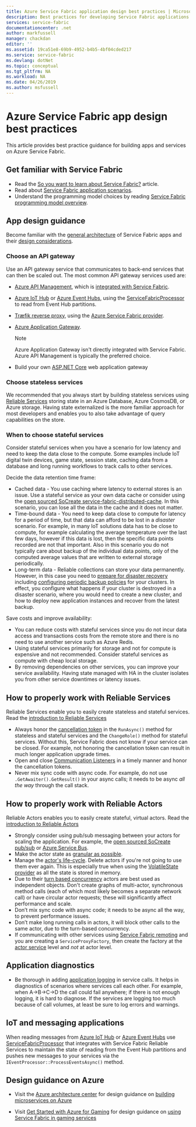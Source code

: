 ```yaml
---
title: Azure Service Fabric application design best practices | Microsoft Docs
description: Best practices for developing Service Fabric applications.
services: service-fabric
documentationcenter: .net
author: markfussell
manager: chackdan
editor: ''
ms.assetid: 19ca51e8-69b9-4952-b4b5-4bf04cded217
ms.service: service-fabric
ms.devlang: dotNet
ms.topic: conceptual
ms.tgt_pltfrm: NA
ms.workload: NA
ms.date: 04/26/2019
ms.author: msfussell
---
```


# Azure Service Fabric app design best practices

This article provides best practice guidance for building apps and services on Azure Service Fabric.
 
## Get familiar with Service Fabric
* Read the [So you want to learn about Service Fabric?](service-fabric-content-roadmap.md) article.
* Read about [Service Fabric application scenarios](service-fabric-application-scenarios.md).
* Understand the programming model choices by reading [Service Fabric programming model overview](service-fabric-choose-framework.md).



## App design guidance
Become familiar with the [general architecture](https://docs.microsoft.com/azure/architecture/reference-architectures/microservices/service-fabric) of Service Fabric apps and their [design considerations](https://docs.microsoft.com/azure/architecture/reference-architectures/microservices/service-fabric#design-considerations).

### Choose an API gateway
Use an API gateway service that communicates to back-end services that can then be scaled out. The most common API gateway services used are:

- [Azure API Management](https://docs.microsoft.com/azure/service-fabric/service-fabric-api-management-overview), which is [integrated with Service Fabric](https://docs.microsoft.com/azure/service-fabric/service-fabric-tutorial-deploy-api-management).
- [Azure IoT Hub](https://docs.microsoft.com/azure/iot-hub/) or [Azure Event Hubs](https://docs.microsoft.com/azure/event-hubs/), using the [ServiceFabricProcessor](https://github.com/Azure/azure-event-hubs/tree/master/samples/DotNet/ServiceFabricProcessor) to read from Event Hub partitions.
- [Træfik reverse proxy](https://blogs.msdn.microsoft.com/azureservicefabric/2018/04/05/intelligent-routing-on-service-fabric-with-traefik/), using the [Azure Service Fabric provider](https://docs.traefik.io/configuration/backends/servicefabric/).
- [Azure Application Gateway](https://docs.microsoft.com/azure/application-gateway/).

   > [!NOTE] 
   > Azure Application Gateway isn't directly integrated with Service Fabric. Azure API Management is typically the preferred choice.
- Build your own [ASP.NET Core](https://docs.microsoft.com/azure/service-fabric/service-fabric-reliable-services-communication-aspnetcore) web application gateway

### Choose stateless services
We recommended that you always start by building stateless services using [Reliable Services](https://docs.microsoft.com/azure/service-fabric/service-fabric-reliable-services-introduction) storing state in an Azure Database, Azure CosmosDB, or Azure storage. Having state externalized is the more familiar approach for most developers and enables you to also take advantage of query capabilities on the store.  

### When to choose stateful services
Consider stateful services when you have a scenario for low latency and need to keep the data close to the compute. Some examples include IoT digital twin devices, game state, session state, caching data from a database and long running workflows to track calls to other services.

Decide the data retention time frame:

- Cached data - You use caching where latency to external stores is an issue. Use a stateful service as your own data cache or consider using the [open sourced SoCreate service-fabric-distributed-cache](https://github.com/SoCreate/service-fabric-distributed-cache). In this scenario, you can lose all the data in the cache and it does not matter.
- Time-bound data - You need to keep data close to compute for latency for a period of time, but that data can afford to be lost in a *disaster* scenario. For example, in many IoT solutions data has to be close to compute, for example calculating the average temperature over the last few days, however if this data is lost, then the specific data points recorded are not that important. Also in this scenario you do not typically care about backup of the individual data points, only of the computed average values that are written to external storage periodically.  
- Long-term data - Reliable collections can store your data permanently. However, in this case you need to [prepare for disaster recovery](https://docs.microsoft.com/azure/service-fabric/service-fabric-disaster-recovery) including [configuring periodic backup policies](https://docs.microsoft.com/azure/service-fabric/service-fabric-backuprestoreservice-configure-periodic-backup) for your clusters. In effect, you configure what happens if your cluster is destroyed in a disaster scenario, where you would need to create a new cluster, and how to deploy new application instances and recover from the latest backup.

Save costs and improve availability:
- You can reduce costs with stateful services since you do not incur data access and transactions costs from the remote store and there is no need to use another service such as Azure Redis.
- Using stateful services primarily for storage and not for compute is expensive and not recommended. Consider stateful services as compute with cheap local storage.
- By removing dependencies on other services, you can improve your service availability. Having state managed with HA in the cluster isolates you from other service downtimes or latency issues.

## How to properly work with Reliable Services
Reliable Services enable you to easily create stateless and stateful services. Read the [introduction to Reliable Services](https://docs.microsoft.com/azure/service-fabric/service-fabric-reliable-services-introduction)
- Always honor the [cancellation token](https://docs.microsoft.com/azure/service-fabric/service-fabric-reliable-services-lifecycle#stateful-service-primary-swaps) in the `RunAsync()` method for stateless and stateful services and the `ChangeRole()` method for stateful services. Without this, Service Fabric does not know if your service can be closed. For example, not honoring the cancellation token can result in much longer application upgrade times.
-	Open and close [Communication Listeners](https://docs.microsoft.com/azure/service-fabric/service-fabric-reliable-services-communication) in a timely manner and honor the cancellation tokens.
-	Never mix sync code with async code. For example, do not use `.GetAwaiter().GetResult()` in your async calls; it needs to be async *all the way* through the call stack.

## How to properly work with Reliable Actors
Reliable Actors enables you to easily create stateful, virtual actors. Read the [introduction to Reliable Actors](https://docs.microsoft.com/azure/service-fabric/service-fabric-reliable-actors-introduction)

- Strongly consider using pub/sub messaging between your actors for scaling the application. For example, the [open sourced SoCreate pub/sub](https://service-fabric-pub-sub.socreate.it/) or [Azure Service Bus](https://docs.microsoft.com/azure/service-bus/).
- Make the actor state as [granular as possible](https://docs.microsoft.com/azure/service-fabric/service-fabric-reliable-actors-state-management#best-practices).
- Manage the [actor's life-cycle](https://docs.microsoft.com/azure/service-fabric/service-fabric-reliable-actors-state-management#best-practices). Delete actors if you're not going to use them ever again. This is especially true when using the [VolatileState provider](https://docs.microsoft.com/azure/service-fabric/service-fabric-reliable-actors-state-management#state-persistence-and-replication) as all the state is stored in memory.
- Due to their [turn based concurrency](https://docs.microsoft.com/azure/service-fabric/service-fabric-reliable-actors-introduction#concurrency) actors are best used as independent objects. Don't create graphs of multi-actor, synchronous method calls (each of which most likely becomes a separate network call) or have circular actor requests; these will significantly affect performance and scale.
- Don’t mix sync code with async code; it needs to be async all the way, to prevent performance issues.
- Don’t make long running calls in actors, it will block other calls to the same actor, due to the turn-based concurrency.
- If communicating with other services using [Service Fabric remoting](https://docs.microsoft.com/azure/service-fabric/service-fabric-reliable-services-communication-remoting) and you are creating a `ServiceProxyFactory`, then create the factory at the [actor service](https://docs.microsoft.com/azure/service-fabric/service-fabric-reliable-actors-using) level and *not* at actor level.


## Application diagnostics
- Be thorough in adding [application logging](https://docs.microsoft.com/azure/service-fabric/service-fabric-diagnostics-event-generation-app) in service calls. It helps in diagnostics of scenarios where services call each other. For example, when A->B->C->D the call could fail anywhere; if there is not enough logging, it is hard to diagnose. If the services are logging too much because of call volumes, at least be sure to log errors and warnings.

## IoT and messaging applications
When reading messages from [Azure IoT Hub](https://docs.microsoft.com/azure/iot-hub/) or [Azure Event Hubs](https://docs.microsoft.com/azure/event-hubs/) use  [ServiceFabricProcessor](https://github.com/Azure/azure-event-hubs/tree/master/samples/DotNet/ServiceFabricProcessor) that integrates with Service Fabric Reliable Services to maintain the state of reading from the Event Hub partitions and pushes new messages to your services via the `IEventProcessor::ProcessEventsAsync()` method.


## Design guidance on Azure
* Visit the [Azure architecture center](https://docs.microsoft.com/azure/architecture/microservices/) for design guidance on [building microservices on Azure](https://docs.microsoft.com/azure/architecture/microservices/)

* Visit [Get Started with Azure for Gaming](https://docs.microsoft.com/gaming/azure/) for design guidance on [using Service Fabric in gaming services](https://docs.microsoft.com/gaming/azure/reference-architectures/multiplayer-synchronous-sf)
